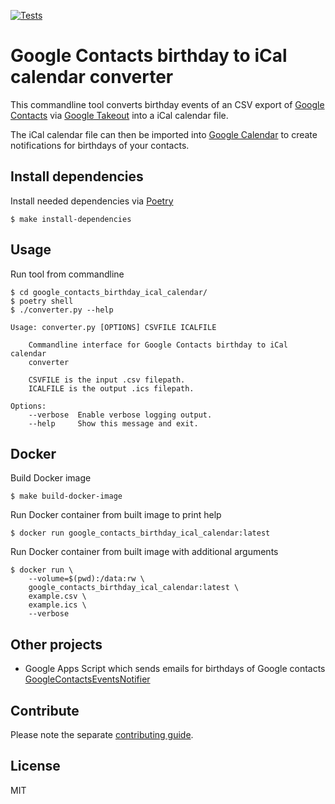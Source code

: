 [![Tests](https://github.com/escalate/google-contacts-birthday-ical-calendar/actions/workflows/tests.yml/badge.svg?branch=master&event=push)](https://github.com/escalate/google-contacts-birthday-ical-calendar/actions/workflows/tests.yml)

# Google Contacts birthday to iCal calendar converter

This commandline tool converts birthday events of an CSV export of [Google Contacts](https://contacts.google.com/) via [Google Takeout](https://takeout.google.com/) into a iCal calendar file.

The iCal calendar file can then be imported into [Google Calendar](https://calendar.google.com/) to create notifications for birthdays of your contacts.

## Install dependencies

Install needed dependencies via [Poetry](https://python-poetry.org/)

```
$ make install-dependencies
```

## Usage

Run tool from commandline
```
$ cd google_contacts_birthday_ical_calendar/
$ poetry shell
$ ./converter.py --help

Usage: converter.py [OPTIONS] CSVFILE ICALFILE

    Commandline interface for Google Contacts birthday to iCal calendar
    converter

    CSVFILE is the input .csv filepath.
    ICALFILE is the output .ics filepath.

Options:
    --verbose  Enable verbose logging output.
    --help     Show this message and exit.
```

## Docker

Build Docker image
```
$ make build-docker-image
```

Run Docker container from built image to print help
```
$ docker run google_contacts_birthday_ical_calendar:latest
```

Run Docker container from built image with additional arguments
```
$ docker run \
    --volume=$(pwd):/data:rw \
    google_contacts_birthday_ical_calendar:latest \
    example.csv \
    example.ics \
    --verbose
```

## Other projects

* Google Apps Script which sends emails for birthdays of Google contacts [GoogleContactsEventsNotifier](https://github.com/GioBonvi/GoogleContactsEventsNotifier)

## Contribute

Please note the separate [contributing guide](https://github.com/escalate/google-contacts-birthday-ical-calendar/blob/master/CONTRIBUTING.md).

## License

MIT
